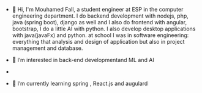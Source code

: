 - 👋 Hi, I'm Mouhamed Fall, a student engineer at ESP in the computer engineering department.
I do backend development with nodejs, php, java (spring boot), django as well 
and I also do frontend with angular, bootstrap, I do a little AI with python. 
I also develop desktop applications with java(javaFx) and python.
at school I was in software engineering: everything that analysis and design of application 
but also in project management and database.

- 👀 I’m interested in back-end developmentand ML and AI
- 
- 🌱 I’m currently learning spring , React.js and augulard
<!---
mfdev-solution/mfdev-solution is a ✨ special ✨ repository because its `README.md` (this file) appears on your GitHub profile.
You can click the Preview link to take a look at your changes.
--->

